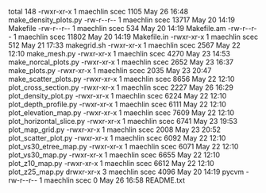 total 148
-rwxr-xr-x 1 maechlin scec  1105 May 26 16:48 make_density_plots.py
-rw-r--r-- 1 maechlin scec 13717 May 20 14:19 Makefile
-rw-r--r-- 1 maechlin scec   534 May 20 14:19 Makefile.am
-rw-r--r-- 1 maechlin scec 11802 May 20 14:19 Makefile.in
-rwxr-xr-x 1 maechlin scec   512 May 21 17:33 makegrid.sh
-rwxr-xr-x 1 maechlin scec  2567 May 22 12:10 make_mesh.py
-rwxr-xr-x 1 maechlin scec  4270 May 23 14:53 make_norcal_plots.py
-rwxr-xr-x 1 maechlin scec  2652 May 23 16:37 make_plots.py
-rwxr-xr-x 1 maechlin scec  2035 May 23 20:47 make_scatter_plots.py
-rwxr-xr-x 1 maechlin scec  8656 May 22 12:10 plot_cross_section.py
-rwxr-xr-x 1 maechlin scec  2227 May 26 16:29 plot_density_plot.py
-rwxr-xr-x 1 maechlin scec  6224 May 22 12:10 plot_depth_profile.py
-rwxr-xr-x 1 maechlin scec  6111 May 22 12:10 plot_elevation_map.py
-rwxr-xr-x 1 maechlin scec  7609 May 22 12:10 plot_horizontal_slice.py
-rwxr-xr-x 1 maechlin scec  6741 May 23 19:53 plot_map_grid.py
-rwxr-xr-x 1 maechlin scec  2008 May 23 20:52 plot_scatter_plot.py
-rwxr-xr-x 1 maechlin scec  6092 May 22 12:10 plot_vs30_etree_map.py
-rwxr-xr-x 1 maechlin scec  6071 May 22 12:10 plot_vs30_map.py
-rwxr-xr-x 1 maechlin scec  6655 May 22 12:10 plot_z10_map.py
-rwxr-xr-x 1 maechlin scec  6612 May 22 12:10 plot_z25_map.py
drwxr-xr-x 3 maechlin scec  4096 May 20 14:19 pycvm
-rw-r--r-- 1 maechlin scec     0 May 26 16:58 README.txt
